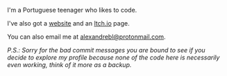 I'm a Portuguese teenager who likes to code.

I've also got a [website](https://alexandrebl.com) and an [Itch.io](https://alexandrebl.itch.io/) page.

You can also email me at alexandrebl@protonmail.com.

*P.S.: Sorry for the bad commit messages you are bound to see if you decide to explore my profile because none of the code here is necessarily even working, think of it more as a backup.*
